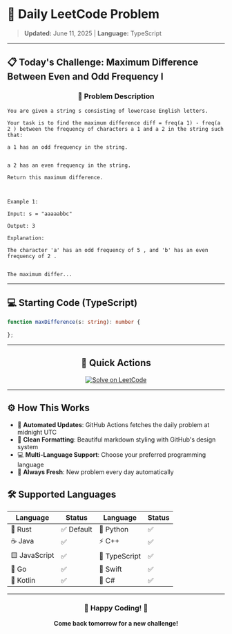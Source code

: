 # 🎯 Daily LeetCode Problem

> **Updated:** June 11, 2025 | **Language:** TypeScript

---

## 📋 Today's Challenge: **Maximum Difference Between Even and Odd Frequency I**

<div align="center">

### 🧩 Problem Description

</div>

```
You are given a string s consisting of lowercase English letters.

Your task is to find the maximum difference diff = freq(a 1) - freq(a 2 ) between the frequency of characters a 1 and a 2 in the string such that:

a 1 has an odd frequency in the string.

 
a 2 has an even frequency in the string.

Return this maximum difference.

 

Example 1:

Input: s = "aaaaabbc"

Output: 3

Explanation:

The character 'a' has an odd frequency of 5 , and 'b' has an even frequency of 2 .

 
The maximum differ...
```

---

## 💻 Starting Code (TypeScript)

```typescript
function maxDifference(s: string): number {
    
};
```

---

<div align="center">

## 🔗 Quick Actions

[![Solve on LeetCode](https://img.shields.io/badge/Solve_on-LeetCode-orange?style=for-the-badge&logo=leetcode&logoColor=white)](https://leetcode.com/problems/maximum-difference-between-even-and-odd-frequency-i/)

</div>

---

## ⚙️ How This Works

- 🤖 **Automated Updates**: GitHub Actions fetches the daily problem at midnight UTC
- 🎨 **Clean Formatting**: Beautiful markdown styling with GitHub's design system
- 💻 **Multi-Language Support**: Choose your preferred programming language
- 🔄 **Always Fresh**: New problem every day automatically

## 🛠️ Supported Languages

<div align="center">

| Language | Status | Language | Status |
|----------|--------|----------|--------|
| 🦀 Rust | ✅ Default | 🐍 Python | ✅ |
| ☕ Java | ✅ | ⚡ C++ | ✅ |
| 🟨 JavaScript | ✅ | 🔷 TypeScript | ✅ |
| 🐹 Go | ✅ | 🍎 Swift | ✅ |
| 🎯 Kotlin | ✅ | 💎 C# | ✅ |

</div>

---

<div align="center">

### 🌟 Happy Coding! 🌟

**Come back tomorrow for a new challenge!**

</div>